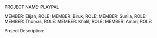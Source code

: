 PROJECT NAME: PLAYPAL 

MEMBER: Elijah, ROLE:
MEMBER: Biruk, ROLE:
MEMBER: Sunila, ROLE:
MEMBER: Thomas, ROLE:
MEMBER: Khalil, ROLE:
MEMBER: Amari, ROLE:

Project Description: 



